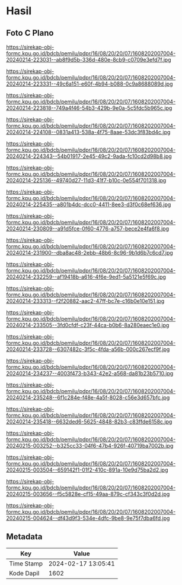# Hasil

## Foto C Plano

https://sirekap-obj-formc.kpu.go.id/bdcb/pemilu/pdpr/16/08/20/20/07/1608202007004-20240214-223031--ab8f9d5b-336d-480e-8cb9-c0709e3efd7f.jpg

https://sirekap-obj-formc.kpu.go.id/bdcb/pemilu/pdpr/16/08/20/20/07/1608202007004-20240214-223331--49c6a151-e60f-4b94-b088-0c9a8688089d.jpg

https://sirekap-obj-formc.kpu.go.id/bdcb/pemilu/pdpr/16/08/20/20/07/1608202007004-20240214-223818--749a4f46-54b3-429b-9e0a-5c5fdc5b965c.jpg

https://sirekap-obj-formc.kpu.go.id/bdcb/pemilu/pdpr/16/08/20/20/07/1608202007004-20240214-224108--0831a413-538a-4f75-8aae-53dc3f83bd4c.jpg

https://sirekap-obj-formc.kpu.go.id/bdcb/pemilu/pdpr/16/08/20/20/07/1608202007004-20240214-224343--54b01917-2e45-49c2-9ada-fc10cd2d98b8.jpg

https://sirekap-obj-formc.kpu.go.id/bdcb/pemilu/pdpr/16/08/20/20/07/1608202007004-20240214-225136--49740d27-11d3-41f7-b10c-0e554f701318.jpg

https://sirekap-obj-formc.kpu.go.id/bdcb/pemilu/pdpr/16/08/20/20/07/1608202007004-20240214-225435--a801b4dc-dcc0-4411-8ee3-d3f0c68ef636.jpg

https://sirekap-obj-formc.kpu.go.id/bdcb/pemilu/pdpr/16/08/20/20/07/1608202007004-20240214-230809--a91d5fce-0f60-4776-a757-bece2e4fa6f8.jpg

https://sirekap-obj-formc.kpu.go.id/bdcb/pemilu/pdpr/16/08/20/20/07/1608202007004-20240214-231900--dba8ac48-2ebb-48b6-8c96-9b1d6b7c6cd7.jpg

https://sirekap-obj-formc.kpu.go.id/bdcb/pemilu/pdpr/16/08/20/20/07/1608202007004-20240214-232259--af19418b-a616-4f6e-9ed1-5a5121e5f69c.jpg

https://sirekap-obj-formc.kpu.go.id/bdcb/pemilu/pdpr/16/08/20/20/07/1608202007004-20240214-233313--f2f20882-aac2-47ff-bc7e-c16b0e10e151.jpg

https://sirekap-obj-formc.kpu.go.id/bdcb/pemilu/pdpr/16/08/20/20/07/1608202007004-20240214-233505--3fd0cfdf-c23f-44ca-b0b6-8a280eaec1e0.jpg

https://sirekap-obj-formc.kpu.go.id/bdcb/pemilu/pdpr/16/08/20/20/07/1608202007004-20240214-233728--6307482c-3f5c-4fda-a56b-000c267ecf9f.jpg

https://sirekap-obj-formc.kpu.go.id/bdcb/pemilu/pdpr/16/08/20/20/07/1608202007004-20240214-234237--4003f473-b343-42e2-a568-da81b23b5710.jpg

https://sirekap-obj-formc.kpu.go.id/bdcb/pemilu/pdpr/16/08/20/20/07/1608202007004-20240214-235248--6f1c284e-f48e-4a5f-8028-c56e3d657bfc.jpg

https://sirekap-obj-formc.kpu.go.id/bdcb/pemilu/pdpr/16/08/20/20/07/1608202007004-20240214-235418--6632ded6-5625-4848-82b3-c83ffde6158c.jpg

https://sirekap-obj-formc.kpu.go.id/bdcb/pemilu/pdpr/16/08/20/20/07/1608202007004-20240215-003252--b325cc33-04f6-47b4-926f-40719ba7002b.jpg

https://sirekap-obj-formc.kpu.go.id/bdcb/pemilu/pdpr/16/08/20/20/07/1608202007004-20240215-003504--659142f1-01f2-410c-891a-10e9d75ba2d2.jpg

https://sirekap-obj-formc.kpu.go.id/bdcb/pemilu/pdpr/16/08/20/20/07/1608202007004-20240215-003656--f5c5828e-cf15-49aa-879c-cf343c3f0d2d.jpg

https://sirekap-obj-formc.kpu.go.id/bdcb/pemilu/pdpr/16/08/20/20/07/1608202007004-20240215-004624--df43d9f3-534e-4dfc-9be8-9e75f7dba6fd.jpg


## Metadata

| Key        | Value               |
| ---------- | ------------------- |
| Time Stamp | 2024-02-17 13:05:41 |
| Kode Dapil | 1602                |



